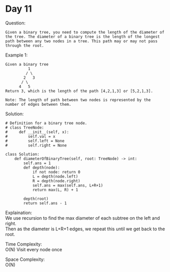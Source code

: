 # Day 11

Question:  
```
Given a binary tree, you need to compute the length of the diameter of the tree. The diameter of a binary tree is the length of the longest path between any two nodes in a tree. This path may or may not pass through the root.
```

Example 1:  
```
Given a binary tree
          1
         / \
        2   3
       / \     
      4   5 
Return 3, which is the length of the path [4,2,1,3] or [5,2,1,3].

Note: The length of path between two nodes is represented by the number of edges between them.
```

Solution: 

```python3
# Definition for a binary tree node.
# class TreeNode:
#     def __init__(self, x):
#         self.val = x
#         self.left = None
#         self.right = None

class Solution:
    def diameterOfBinaryTree(self, root: TreeNode) -> int:
        self.ans = 1
        def depth(node):
            if not node: return 0
            L = depth(node.left)
            R = depth(node.right)
            self.ans = max(self.ans, L+R+1)
            return max(L, R) + 1

        depth(root)
        return self.ans - 1
```

Explaination:  
We use recursion to find the max diameter of each subtree on the left and right.  
Then as the diameter is L+R+1 edges, we repeat this until we get back to the root.

Time Complexity:  
O(N) Visit every node once

Space Complexity:  
O(N)
